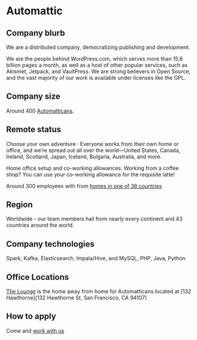 # Automattic

## Company blurb

We are a distributed company, democratizing publishing and development.

We are the people behind WordPress.com, which serves more than 15.8 billion pages a month, as well as a host of other popular services, such as Akismet, Jetpack, and VaultPress.  We are strong believers in Open Source, and the vast majority of our work is available under licenses like the GPL.

## Company size

Around 400 [Automatticans](https://automattic.com/about/).

## Remote status

Choose your own adventure · Everyone works from their own home or office, and we’re spread out all over the world—United States, Canada, Ireland, Scotland, Japan, Iceland, Bulgaria, Australia, and more.

Home office setup and co-working allowances. Working from a coffee shop? You can use your co-working allowance for the requisite latte!

Around 300 employees with from [homes in one of 36 countries](https://automattic.com/map/)

## Region

Worldwide - our team members hail from nearly every continent and 43 countries around the world.

## Company technologies

Spark, Kafka, Elasticsearch, Impala/Hive, and MySQL, PHP, Java, Python

## Office Locations

[The Lounge](https://lounge.automattic.com/) is the home away from home for Automatticans located at [132 Hawthorne](132 Hawthorne St, San Francisco, CA 94107)

## How to apply

Come and [work with us](https://automattic.com/work-with-us/)
